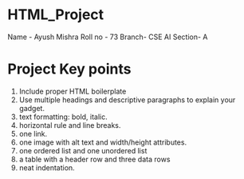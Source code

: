# HTML_Project
Name - Ayush Mishra
Roll no - 73
Branch- CSE AI
Section- A
# Project Key points
1. Include proper HTML boilerplate  
2. Use multiple headings and descriptive paragraphs 
to explain your gadget. 
3. text formatting: bold, italic.
4. horizontal rule and line breaks. 
5. one link. 
6. one image with alt text and width/height attributes. 
7. one ordered list and one unordered list 
8. a table with a header row and three data rows
9. neat indentation. 
